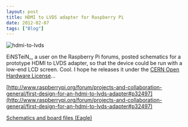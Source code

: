 ```yaml
---
layout: post
title: HDMI to LVDS adapter for Raspberry Pi
date: 2012-02-07
tags: ["Blog"]
---
```


![](hdmi-to-lvds-429x300.png "hdmi-to-lvds")

EiNSTeiN_, a user on the Raspberry Pi forums, posted schematics for a prototype HDMI to LVDS adapter, so that the device could be run with a low-end LCD screen. Cool. I hope he releases it under the [CERN Open Hardware License](http://www.ohwr.org/projects/cernohl/wiki)...

[http://www.raspberrypi.org/forum/projects-and-collaboration-general/first-design-for-an-hdmi-to-lvds-adapter#p32497](http://www.raspberrypi.org/forum/projects-and-collaboration-general/first-design-for-an-hdmi-to-lvds-adapter#p32497)

[Schematics and board files (Eagle)](http://g3nius.org/hdmi-to-lvds.tar.gz)